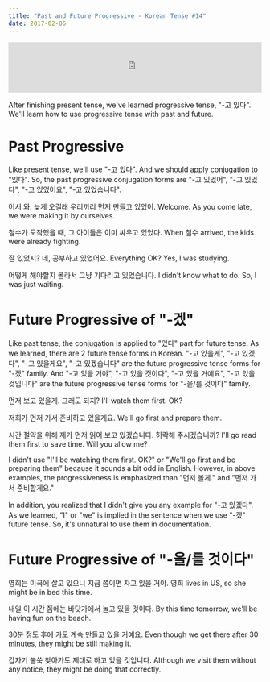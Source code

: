 ```yaml
---
title: "Past and Future Progressive - Korean Tense #14"
date: 2017-02-06
---
```


<iframe id="audio_iframe" src="https://www.podbean.com/media/player/nsvsf-6765ec?skin=3" width="100%" height="100" frameborder="0" scrolling="no"></iframe>

After finishing present tense, we've learned progressive tense, "-고 있다". We'll learn how to use progressive tense with past and future. 

# Past Progressive

Like present tense, we'll use "-고 있다". And we should apply conjugation to "있다". So, the past progressive conjugation forms are "-고 있었어", "-고 있었다", "-고 있었어요", "-고 있었습니다". 

어서 와. 늦게 오길래 우리끼리 먼저 만들고 있었어. 
Welcome. As you come late, we were making it by ourselves.

철수가 도착했을 때, 그 아이들은 이미 싸우고 있었다. 
When 철수 arrived, the kids were already fighting. 

잘 있었지?
네, 공부하고 있었어요.
Everything OK?
Yes, I was studying.

어떻게 해야할지 몰라서 그냥 기다리고 있었습니다. 
I didn't know what to do. So, I was just waiting. 

# Future Progressive of "-겠"

Like past tense, the conjugation is applied to "있다" part for future tense. As we learned, there are 2 future  tense forms in Korean. "-고 있을게", "-고 있겠다", "-고 있을게요", "-고 있겠습니다" are the future progressive tense forms for "-겠" family. And "-고 있을 거야", "-고 있을 것이다", "-고 있을 거예요", "-고 있을 것입니다" are the future progressive tense forms for "-을/를 것이다" family.

먼저 보고 있을게. 그래도 되지?
I'll watch them first. OK?

저희가 먼저 가서 준비하고 있을게요.
We'll go first and prepare them. 

시간 절약을 위해 제가 먼저 읽어 보고 있겠습니다. 허락해 주시겠습니까?
I'll go read them first to save time. Will you allow me?

I didn't use "I'll be watching them first. OK?" or "We'll go first and be preparing them" because it sounds a bit odd in English. However, in above examples, the progressiveness is emphasized than "먼저 볼게." and "먼저 가서 준비할게요."

In addition, you realized that I didn't give you any example for "-고 있겠다". As we learned, "I" or "we" is implied in the sentence when we use "-겠" future tense. So, it's unnatural to use them in documentation. 

# Future Progressive of "-을/를 것이다"

영희는 미국에 살고 있으니 지금 쯤이면 자고 있을 거야. 
영희 lives in US, so she might be in bed this time. 

내일 이 시간 쯤에는 바닷가에서 놀고 있을 것이다. 
By this time tomorrow, we'll be having fun on the beach. 

30분 정도 후에 가도 계속 만들고 있을 거예요.
Even though we get there after 30 minutes, they might be still making it. 

갑자기 불쑥 찾아가도 제대로 하고 있을 것입니다. 
Although we visit them without any notice, they might be doing that correctly. 
